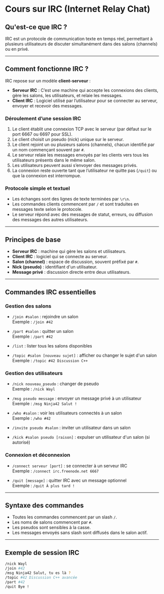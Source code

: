 # Cours sur IRC (Internet Relay Chat)

## Qu'est-ce que IRC ?

IRC est un protocole de communication texte en temps réel, permettant à plusieurs utilisateurs de discuter simultanément dans des salons (channels) ou en privé.

---

## Comment fonctionne IRC ?

IRC repose sur un modèle **client-serveur** :

- **Serveur IRC** : C’est une machine qui accepte les connexions des clients, gère les salons, les utilisateurs, et relaie les messages.
- **Client IRC** : Logiciel utilisé par l’utilisateur pour se connecter au serveur, envoyer et recevoir des messages.

### Déroulement d’une session IRC

1. Le client établit une connexion TCP avec le serveur (par défaut sur le port 6667 ou 6697 pour SSL).
2. Le client choisit un pseudo (nick) unique sur le serveur.
3. Le client rejoint un ou plusieurs salons (channels), chacun identifié par un nom commençant souvent par `#`.
4. Le serveur relaie les messages envoyés par les clients vers tous les utilisateurs présents dans le même salon.
5. Les utilisateurs peuvent aussi s’envoyer des messages privés.
6. La connexion reste ouverte tant que l’utilisateur ne quitte pas (`/quit`) ou que la connexion est interrompue.

### Protocole simple et textuel

- Les échanges sont des lignes de texte terminées par `\r\n`.
- Les commandes clients commencent par `/` et sont traduites en messages texte selon le protocole.
- Le serveur répond avec des messages de statut, erreurs, ou diffusion des messages des autres utilisateurs.

---

## Principes de base

- **Serveur IRC** : machine qui gère les salons et utilisateurs.
- **Client IRC** : logiciel qui se connecte au serveur.
- **Salon (channel)** : espace de discussion, souvent préfixé par `#`.
- **Nick (pseudo)** : identifiant d'un utilisateur.
- **Message privé** : discussion directe entre deux utilisateurs.

---

## Commandes IRC essentielles

### Gestion des salons

- `/join #salon` : rejoindre un salon  
  Exemple : `/join #42`

- `/part #salon` : quitter un salon  
  Exemple : `/part #42`

- `/list` : lister tous les salons disponibles

- `/topic #salon [nouveau sujet]` : afficher ou changer le sujet d'un salon  
  Exemple : `/topic #42 Discussion C++`

### Gestion des utilisateurs

- `/nick nouveau_pseudo` : changer de pseudo  
  Exemple : `/nick Wayl`

- `/msg pseudo message` : envoyer un message privé à un utilisateur  
  Exemple : `/msg Ninja42 Salut !`

- `/who #salon` : voir les utilisateurs connectés à un salon  
  Exemple : `/who #42`

- `/invite pseudo #salon` : inviter un utilisateur dans un salon

- `/kick #salon pseudo [raison]` : expulser un utilisateur d'un salon (si autorisé)

### Connexion et déconnexion

- `/connect serveur [port]` : se connecter à un serveur IRC  
  Exemple : `/connect irc.freenode.net 6667`

- `/quit [message]` : quitter IRC avec un message optionnel  
  Exemple : `/quit À plus tard !`

---

## Syntaxe des commandes

- Toutes les commandes commencent par un slash `/`.
- Les noms de salons commencent par `#`.
- Les pseudos sont sensibles à la casse.
- Les messages envoyés sans slash sont diffusés dans le salon actif.

---

## Exemple de session IRC

```bash
/nick Wayl
/join #42
/msg Ninja42 Salut, tu es là ?
/topic #42 Discussion C++ avancée
/part #42
/quit Bye !

